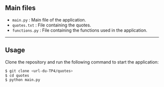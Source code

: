 ## Main files

- `main.py` : Main file of the application.
- `quotes.txt` : File containing the quotes.
- `functions.py` : File containing the functions used in the application.

---

##  Usage

Clone the repository and run the following command to start the application:

```bash
$ git clone <url-du-TP4/quotes>
$ cd quotes
$ python main.py
